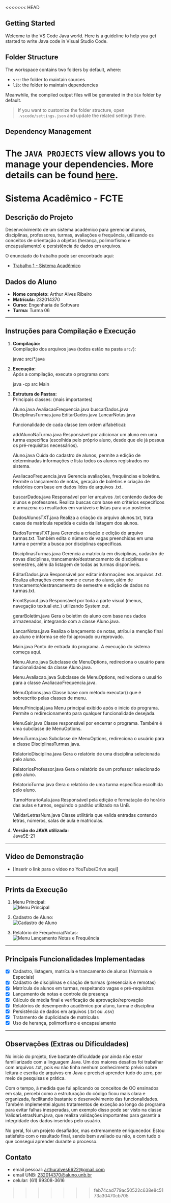 <<<<<<< HEAD
## Getting Started

Welcome to the VS Code Java world. Here is a guideline to help you get started to write Java code in Visual Studio Code.

## Folder Structure

The workspace contains two folders by default, where:

- `src`: the folder to maintain sources
- `lib`: the folder to maintain dependencies

Meanwhile, the compiled output files will be generated in the `bin` folder by default.

> If you want to customize the folder structure, open `.vscode/settings.json` and update the related settings there.

## Dependency Management

The `JAVA PROJECTS` view allows you to manage your dependencies. More details can be found [here](https://github.com/microsoft/vscode-java-dependency#manage-dependencies).
=======
# Sistema Acadêmico - FCTE

## Descrição do Projeto

Desenvolvimento de um sistema acadêmico para gerenciar alunos, disciplinas, professores, turmas, avaliações e frequência, utilizando os conceitos de orientação a objetos (herança, polimorfismo e encapsulamento) e persistência de dados em arquivos.

O enunciado do trabalho pode ser encontrado aqui:
- [Trabalho 1 - Sistema Acadêmico](https://github.com/lboaventura25/OO-T06_2025.1_UnB_FCTE/blob/main/trabalhos/ep1/README.md)

## Dados do Aluno

- **Nome completo:** Arthur Alves Ribeiro
- **Matrícula:** 232014370
- **Curso:** Engenharia de Software
- **Turma:** Turma 06

--- 

## Instruções para Compilação e Execução

1. **Compilação:**  
   Compilação dos arquivos java (todos estão na pasta `src/`):

   javac src/*.java

2. **Execução:**  
   Após a compilação, execute o programa com:

   java -cp src Main

3. **Estrutura de Pastas:**  
   Principais classes: (mais importantes)

   Aluno.java
   AvaliacaoFrequencia.java
   buscarDados.java
   DisciplinasTurmas.java
   EditarDados.java
   LancarNotas.java

   Funcionalidade de cada classe (em ordem alfabética):

   addAlunoNaTurma.java
   Responsável por adicionar um aluno em uma turma específica (escolhida pelo próprio aluno, desde que ele já possua os pré-requisitos necessários).

   Aluno.java
   Cuida do cadastro de alunos, permite a edição de determinadas informações e lista todos os alunos registrados no sistema.

   AvaliacaoFrequencia.java
   Gerencia avaliações, frequências e boletins. Permite o lançamento de notas, geração de boletins e criação de relatórios com base em dados lidos de arquivos .txt.

   buscarDados.java
   Responsável por ler arquivos .txt contendo dados de alunos e professores. Realiza buscas com base em critérios específicos e armazena os resultados em variáveis e listas para uso posterior.

   DadosAlunosTXT.java
   Realiza a criação do arquivo alunos.txt, trata casos de matrícula repetida e cuida da listagem dos alunos.

   DadosTurmasTXT.java
   Gerencia a criação e edição do arquivo turmas.txt. Também edita o número de vagas preenchidas em uma turma e permite a busca por disciplinas específicas.

   DisciplinasTurmas.java
   Gerencia a matrícula em disciplinas, cadastro de novas disciplinas, trancamento/destrancamento de disciplinas e semestres, além da listagem de todas as turmas disponíveis.

   EditarDados.java
   Responsável por editar informações nos arquivos .txt. Realiza alterações como nome e curso do aluno, além de trancamento/destrancamento de semestre e edição de dados no turmas.txt.

   FrontSysout.java
   Responsável por toda a parte visual (menus, navegação textual etc.) utilizando System.out.

   gerarBoletim.java
   Gera o boletim do aluno com base nos dados armazenados, integrando com a classe Aluno.java.

   LancarNotas.java
   Realiza o lançamento de notas, atribui a menção final ao aluno e informa se ele foi aprovado ou reprovado.

   Main.java
   Ponto de entrada do programa. A execução do sistema começa aqui.

   Menu.Aluno.java
   Subclasse de MenuOptions, redireciona o usuário para funcionalidades da classe Aluno.java.

   Menu.Avaliacao.java
   Subclasse de MenuOptions, redireciona o usuário para a classe AvaliacaoFrequencia.java.

   MenuOptions.java
   Classe base com método executar() que é sobrescrito pelas classes de menu.

   MenuPrincipal.java
   Menu principal exibido após o início do programa. Permite o redirecionamento para qualquer funcionalidade desejada.

   MenuSair.java
   Classe responsável por encerrar o programa. Também é uma subclasse de MenuOptions.

   MenuTurma.java
   Subclasse de MenuOptions, redireciona o usuário para a classe DisciplinasTurmas.java.

   RelatorioDisciplina.java
   Gera o relatório de uma disciplina selecionada pelo aluno.

   RelatoriosProfessor.java
   Gera o relatório de um professor selecionado pelo aluno.

   RelatorioTurma.java
   Gera o relatório de uma turma específica escolhida pelo aluno.

   TurnoHorarioAula.java
   Responsável pela edição e formatação do horário das aulas e turnos, seguindo o padrão utilizado na UnB.

   ValidarLetrasNum.java
   Classe utilitária que valida entradas contendo letras, números, salas de aula e matrículas.
   
3. **Versão do JAVA utilizada:**  
   JavaSE-21

---

## Vídeo de Demonstração

- [Inserir o link para o vídeo no YouTube/Drive aqui]

---

## Prints da Execução

1. Menu Principal:  
   ![Menu Principal](IMAGENS/PRINT_MENU_PRINCIPAL.png)

2. Cadastro de Aluno:  
   ![Cadastro de Aluno](IMAGENS/PRINT_CADASTRO_ALUNO.png)

3. Relatório de Frequência/Notas:  
   ![Menu Lançamento Notas e Frequência](IMAGENS/PRINT_LANCAMENTOS_NOTAS.png)

---

## Principais Funcionalidades Implementadas

- [X] Cadastro, listagem, matrícula e trancamento de alunos (Normais e Especiais)
- [X] Cadastro de disciplinas e criação de turmas (presenciais e remotas)
- [X] Matrícula de alunos em turmas, respeitando vagas e pré-requisitos
- [X] Lançamento de notas e controle de presença
- [X] Cálculo de média final e verificação de aprovação/reprovação
- [X] Relatórios de desempenho acadêmico por aluno, turma e disciplina
- [X] Persistência de dados em arquivos (.txt ou .csv)
- [X] Tratamento de duplicidade de matrículas
- [X] Uso de herança, polimorfismo e encapsulamento

---

## Observações (Extras ou Dificuldades)
   No início do projeto, tive bastante dificuldade por ainda não estar familiarizado com a linguagem Java. Um dos maiores desafios foi trabalhar com arquivos .txt, pois eu não tinha nenhum conhecimento prévio sobre leitura e escrita de arquivos em Java e precisei aprender tudo do zero, por meio de pesquisas e prática.

   Com o tempo, à medida que fui aplicando os conceitos de OO ensinados em sala, percebi como a estruturação do código ficou mais clara e organizada, facilitando bastante o desenvolvimento das funcionalidades. Também implementei alguns tratamentos de exceção ao longo do programa para evitar falhas inesperadas, um exemplo disso pode ser visto na classe ValidarLetrasNum.java, que realiza validações importantes para garantir a integridade dos dados inseridos pelo usuário.

   No geral, foi um projeto desafiador, mas extremamente enriquecedor. Estou satisfeito com o resultado final, sendo bem avaliado ou não, e com tudo o que consegui aprender durante o processo.

## Contato

- email pessoal: arthuralves6622@gmail.com
- email UNB: 232014370@aluno.unb.br
- celular: (61) 99308-3616
>>>>>>> feb74cad779ac50522c638e8c5173a30470cb705
